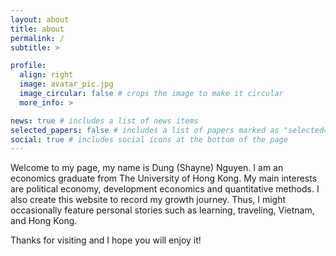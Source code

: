 ```yaml
---
layout: about
title: about
permalink: /
subtitle: >

profile:
  align: right
  image: avatar_pic.jpg
  image_circular: false # crops the image to make it circular
  more_info: >

news: true # includes a list of news items
selected_papers: false # includes a list of papers marked as "selected={true}"
social: true # includes social icons at the bottom of the page
---
```


Welcome to my page, my name is Dung (Shayne) Nguyen. I am an economics graduate from The University of Hong Kong. My main interests are political economy, development economics and quantitative methods. I also create this website to record my growth journey. Thus, I might occasionally feature personal stories such as learning, traveling, Vietnam, and Hong Kong. 

Thanks for visiting and I hope you will enjoy it!
